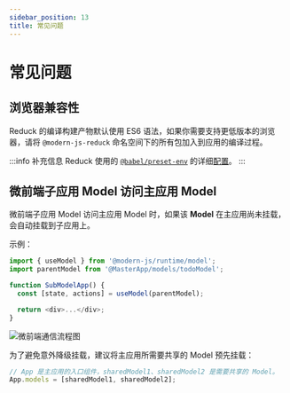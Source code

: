 ```yaml
---
sidebar_position: 13
title: 常见问题
---
```


# 常见问题

## 浏览器兼容性

Reduck 的编译构建产物默认使用 ES6 语法，如果你需要支持更低版本的浏览器，请将 `@modern-js-reduck` 命名空间下的所有包加入到应用的编译过程。

:::info 补充信息
Reduck 使用的 [`@babel/preset-env`](https://babeljs.io/docs/en/babel-preset-env) 的详细[配置](https://github.com/modern-js-dev/reduck/blob/main/common/config.js#L10~L17)。
:::

## 微前端子应用 Model 访问主应用 Model

微前端子应用 Model 访问主应用 Model 时，如果该 **Model** 在主应用尚未挂载，会自动挂载到子应用上。

示例：

```ts
import { useModel } from '@modern-js/runtime/model';
import parentModel from '@MasterApp/models/todoModel';

function SubModelApp() {
  const [state, actions] = useModel(parentModel);

  return <div>...</div>;
}
```

![微前端通信流程图](https://lf3-static.bytednsdoc.com/obj/eden-cn/aphqeh7uhohpquloj/modern-js/docs/mf-communicate.svg)

为了避免意外降级挂载，建议将主应用所需要共享的 Model 预先挂载：

```ts
// App 是主应用的入口组件，sharedModel1、sharedModel2 是需要共享的 Model。
App.models = [sharedModel1, sharedModel2];
```
